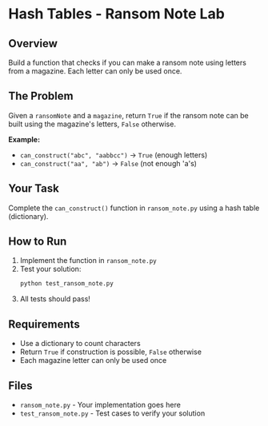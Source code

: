 # Hash Tables - Ransom Note Lab

## Overview
Build a function that checks if you can make a ransom note using letters from a magazine. Each letter can only be used once.

## The Problem
Given a `ransomNote` and a `magazine`, return `True` if the ransom note can be built using the magazine's letters, `False` otherwise.

**Example:**
- `can_construct("abc", "aabbcc")` → `True` (enough letters)
- `can_construct("aa", "ab")` → `False` (not enough 'a's)

## Your Task
Complete the `can_construct()` function in `ransom_note.py` using a hash table (dictionary).

## How to Run
1. Implement the function in `ransom_note.py`
2. Test your solution:
   ```bash
   python test_ransom_note.py
   ```
3. All tests should pass!

## Requirements
- Use a dictionary to count characters
- Return `True` if construction is possible, `False` otherwise
- Each magazine letter can only be used once

## Files
- `ransom_note.py` - Your implementation goes here
- `test_ransom_note.py` - Test cases to verify your solution